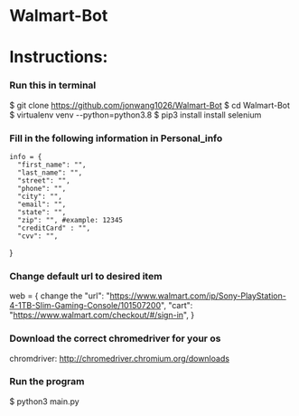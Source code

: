 # Walmart-Bot

# Instructions:

### Run this in terminal
  $ git clone https://github.com/jonwang1026/Walmart-Bot
  $ cd Walmart-Bot
  $ virtualenv venv --python=python3.8
  $ pip3 install install selenium
  

### Fill in the following information in Personal_info
    info = {
      "first_name": "",
      "last_name": "",
      "street": "",
      "phone": "",
      "city": "",
      "email": "",
      "state": "",
      "zip": "", #example: 12345
      "creditCard" : "",
      "cvv": "",
  }

### Change default url to desired item 
  web = {
      change the 
      "url": "https://www.walmart.com/ip/Sony-PlayStation-4-1TB-Slim-Gaming-Console/101507200",
      "cart": "https://www.walmart.com/checkout/#/sign-in",
  }
### Download the correct chromedriver for your os
  chromdriver: http://chromedriver.chromium.org/downloads

### Run the program
  $ python3 main.py
